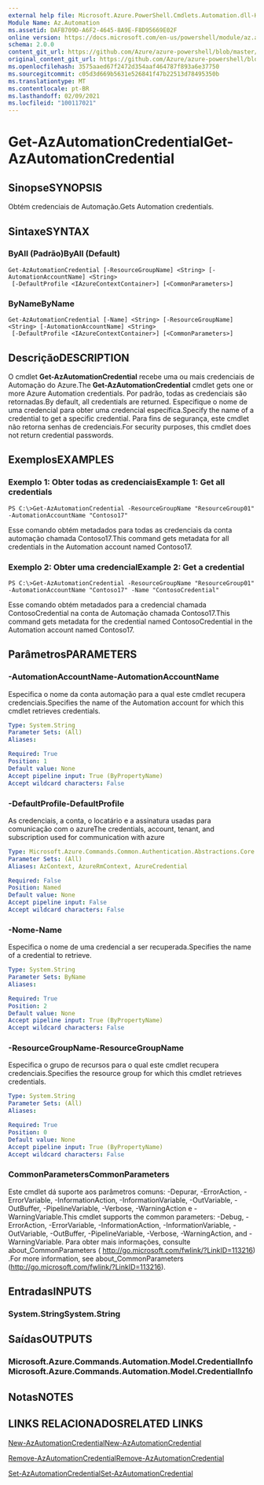 ```yaml
---
external help file: Microsoft.Azure.PowerShell.Cmdlets.Automation.dll-Help.xml
Module Name: Az.Automation
ms.assetid: DAFB709D-A6F2-4645-8A9E-F8D95669E02F
online version: https://docs.microsoft.com/en-us/powershell/module/az.automation/get-azautomationcredential
schema: 2.0.0
content_git_url: https://github.com/Azure/azure-powershell/blob/master/src/Automation/Automation/help/Get-AzAutomationCredential.md
original_content_git_url: https://github.com/Azure/azure-powershell/blob/master/src/Automation/Automation/help/Get-AzAutomationCredential.md
ms.openlocfilehash: 3575aaed67f2472d354aaf464787f893a6e37750
ms.sourcegitcommit: c05d3d669b5631e526841f47b22513d78495350b
ms.translationtype: MT
ms.contentlocale: pt-BR
ms.lasthandoff: 02/09/2021
ms.locfileid: "100117021"
---
```

# <span data-ttu-id="d633f-101">Get-AzAutomationCredential</span><span class="sxs-lookup"><span data-stu-id="d633f-101">Get-AzAutomationCredential</span></span>

## <span data-ttu-id="d633f-102">Sinopse</span><span class="sxs-lookup"><span data-stu-id="d633f-102">SYNOPSIS</span></span>
<span data-ttu-id="d633f-103">Obtém credenciais de Automação.</span><span class="sxs-lookup"><span data-stu-id="d633f-103">Gets Automation credentials.</span></span>

## <span data-ttu-id="d633f-104">Sintaxe</span><span class="sxs-lookup"><span data-stu-id="d633f-104">SYNTAX</span></span>

### <span data-ttu-id="d633f-105">ByAll (Padrão)</span><span class="sxs-lookup"><span data-stu-id="d633f-105">ByAll (Default)</span></span>
```
Get-AzAutomationCredential [-ResourceGroupName] <String> [-AutomationAccountName] <String>
 [-DefaultProfile <IAzureContextContainer>] [<CommonParameters>]
```

### <span data-ttu-id="d633f-106">ByName</span><span class="sxs-lookup"><span data-stu-id="d633f-106">ByName</span></span>
```
Get-AzAutomationCredential [-Name] <String> [-ResourceGroupName] <String> [-AutomationAccountName] <String>
 [-DefaultProfile <IAzureContextContainer>] [<CommonParameters>]
```

## <span data-ttu-id="d633f-107">Descrição</span><span class="sxs-lookup"><span data-stu-id="d633f-107">DESCRIPTION</span></span>
<span data-ttu-id="d633f-108">O cmdlet **Get-AzAutomationCredential** recebe uma ou mais credenciais de Automação do Azure.</span><span class="sxs-lookup"><span data-stu-id="d633f-108">The **Get-AzAutomationCredential** cmdlet gets one or more Azure Automation credentials.</span></span>
<span data-ttu-id="d633f-109">Por padrão, todas as credenciais são retornadas.</span><span class="sxs-lookup"><span data-stu-id="d633f-109">By default, all credentials are returned.</span></span>
<span data-ttu-id="d633f-110">Especifique o nome de uma credencial para obter uma credencial específica.</span><span class="sxs-lookup"><span data-stu-id="d633f-110">Specify the name of a credential to get a specific credential.</span></span>
<span data-ttu-id="d633f-111">Para fins de segurança, este cmdlet não retorna senhas de credenciais.</span><span class="sxs-lookup"><span data-stu-id="d633f-111">For security purposes, this cmdlet does not return credential passwords.</span></span>

## <span data-ttu-id="d633f-112">Exemplos</span><span class="sxs-lookup"><span data-stu-id="d633f-112">EXAMPLES</span></span>

### <span data-ttu-id="d633f-113">Exemplo 1: Obter todas as credenciais</span><span class="sxs-lookup"><span data-stu-id="d633f-113">Example 1: Get all credentials</span></span>
```
PS C:\>Get-AzAutomationCredential -ResourceGroupName "ResourceGroup01" -AutomationAccountName "Contoso17"
```

<span data-ttu-id="d633f-114">Esse comando obtém metadados para todas as credenciais da conta automação chamada Contoso17.</span><span class="sxs-lookup"><span data-stu-id="d633f-114">This command gets metadata for all credentials in the Automation account named Contoso17.</span></span>

### <span data-ttu-id="d633f-115">Exemplo 2: Obter uma credencial</span><span class="sxs-lookup"><span data-stu-id="d633f-115">Example 2: Get a credential</span></span>
```
PS C:\>Get-AzAutomationCredential -ResourceGroupName "ResourceGroup01" -AutomationAccountName "Contoso17" -Name "ContosoCredential"
```

<span data-ttu-id="d633f-116">Esse comando obtém metadados para a credencial chamada ContosoCredential na conta de Automação chamada Contoso17.</span><span class="sxs-lookup"><span data-stu-id="d633f-116">This command gets metadata for the credential named ContosoCredential in the Automation account named Contoso17.</span></span>

## <span data-ttu-id="d633f-117">Parâmetros</span><span class="sxs-lookup"><span data-stu-id="d633f-117">PARAMETERS</span></span>

### <span data-ttu-id="d633f-118">-AutomationAccountName</span><span class="sxs-lookup"><span data-stu-id="d633f-118">-AutomationAccountName</span></span>
<span data-ttu-id="d633f-119">Especifica o nome da conta automação para a qual este cmdlet recupera credenciais.</span><span class="sxs-lookup"><span data-stu-id="d633f-119">Specifies the name of the Automation account for which this cmdlet retrieves credentials.</span></span>

```yaml
Type: System.String
Parameter Sets: (All)
Aliases:

Required: True
Position: 1
Default value: None
Accept pipeline input: True (ByPropertyName)
Accept wildcard characters: False
```

### <span data-ttu-id="d633f-120">-DefaultProfile</span><span class="sxs-lookup"><span data-stu-id="d633f-120">-DefaultProfile</span></span>
<span data-ttu-id="d633f-121">As credenciais, a conta, o locatário e a assinatura usadas para comunicação com o azure</span><span class="sxs-lookup"><span data-stu-id="d633f-121">The credentials, account, tenant, and subscription used for communication with azure</span></span>

```yaml
Type: Microsoft.Azure.Commands.Common.Authentication.Abstractions.Core.IAzureContextContainer
Parameter Sets: (All)
Aliases: AzContext, AzureRmContext, AzureCredential

Required: False
Position: Named
Default value: None
Accept pipeline input: False
Accept wildcard characters: False
```

### <span data-ttu-id="d633f-122">-Nome</span><span class="sxs-lookup"><span data-stu-id="d633f-122">-Name</span></span>
<span data-ttu-id="d633f-123">Especifica o nome de uma credencial a ser recuperada.</span><span class="sxs-lookup"><span data-stu-id="d633f-123">Specifies the name of a credential to retrieve.</span></span>

```yaml
Type: System.String
Parameter Sets: ByName
Aliases:

Required: True
Position: 2
Default value: None
Accept pipeline input: True (ByPropertyName)
Accept wildcard characters: False
```

### <span data-ttu-id="d633f-124">-ResourceGroupName</span><span class="sxs-lookup"><span data-stu-id="d633f-124">-ResourceGroupName</span></span>
<span data-ttu-id="d633f-125">Especifica o grupo de recursos para o qual este cmdlet recupera credenciais.</span><span class="sxs-lookup"><span data-stu-id="d633f-125">Specifies the resource group for which this cmdlet retrieves credentials.</span></span>

```yaml
Type: System.String
Parameter Sets: (All)
Aliases:

Required: True
Position: 0
Default value: None
Accept pipeline input: True (ByPropertyName)
Accept wildcard characters: False
```

### <span data-ttu-id="d633f-126">CommonParameters</span><span class="sxs-lookup"><span data-stu-id="d633f-126">CommonParameters</span></span>
<span data-ttu-id="d633f-127">Este cmdlet dá suporte aos parâmetros comuns: -Depurar, -ErrorAction, -ErrorVariable, -InformationAction, -InformationVariable, -OutVariable, -OutBuffer, -PipelineVariable, -Verbose, -WarningAction e -WarningVariable.</span><span class="sxs-lookup"><span data-stu-id="d633f-127">This cmdlet supports the common parameters: -Debug, -ErrorAction, -ErrorVariable, -InformationAction, -InformationVariable, -OutVariable, -OutBuffer, -PipelineVariable, -Verbose, -WarningAction, and -WarningVariable.</span></span> <span data-ttu-id="d633f-128">Para obter mais informações, consulte about_CommonParameters ( http://go.microsoft.com/fwlink/?LinkID=113216) .</span><span class="sxs-lookup"><span data-stu-id="d633f-128">For more information, see about_CommonParameters (http://go.microsoft.com/fwlink/?LinkID=113216).</span></span>

## <span data-ttu-id="d633f-129">Entradas</span><span class="sxs-lookup"><span data-stu-id="d633f-129">INPUTS</span></span>

### <span data-ttu-id="d633f-130">System.String</span><span class="sxs-lookup"><span data-stu-id="d633f-130">System.String</span></span>

## <span data-ttu-id="d633f-131">Saídas</span><span class="sxs-lookup"><span data-stu-id="d633f-131">OUTPUTS</span></span>

### <span data-ttu-id="d633f-132">Microsoft.Azure.Commands.Automation.Model.CredentialInfo</span><span class="sxs-lookup"><span data-stu-id="d633f-132">Microsoft.Azure.Commands.Automation.Model.CredentialInfo</span></span>

## <span data-ttu-id="d633f-133">Notas</span><span class="sxs-lookup"><span data-stu-id="d633f-133">NOTES</span></span>

## <span data-ttu-id="d633f-134">LINKS RELACIONADOS</span><span class="sxs-lookup"><span data-stu-id="d633f-134">RELATED LINKS</span></span>

[<span data-ttu-id="d633f-135">New-AzAutomationCredential</span><span class="sxs-lookup"><span data-stu-id="d633f-135">New-AzAutomationCredential</span></span>](./New-AzAutomationCredential.md)

[<span data-ttu-id="d633f-136">Remove-AzAutomationCredential</span><span class="sxs-lookup"><span data-stu-id="d633f-136">Remove-AzAutomationCredential</span></span>](./Remove-AzAutomationCredential.md)

[<span data-ttu-id="d633f-137">Set-AzAutomationCredential</span><span class="sxs-lookup"><span data-stu-id="d633f-137">Set-AzAutomationCredential</span></span>](./Set-AzAutomationCredential.md)


